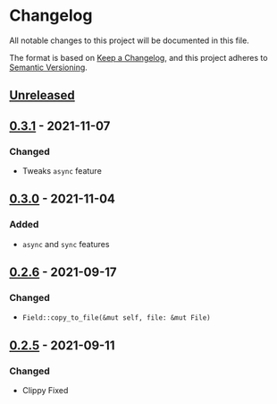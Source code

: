 # Changelog

All notable changes to this project will be documented in this file.

The format is based on [Keep a Changelog](https://keepachangelog.com/en/1.0.0/),
and this project adheres to [Semantic Versioning](https://semver.org/spec/v2.0.0.html).

## [Unreleased]

## [0.3.1] - 2021-11-07

### Changed

* Tweaks `async` feature

## [0.3.0] - 2021-11-04

### Added

* `async` and `sync` features

## [0.2.6] - 2021-09-17

### Changed

* `Field::copy_to_file(&mut self, file: &mut File)` 

## [0.2.5] - 2021-09-11

### Changed

- Clippy Fixed

[Unreleased]: https://github.com/viz-rs/form-data/compare/v0.3.1...HEAD
[0.3.1]: https://github.com/viz-rs/form-data/compare/v0.3.0...v0.3.1
[0.3.0]: https://github.com/viz-rs/form-data/compare/v0.2.6...v0.3.0
[0.2.6]: https://github.com/viz-rs/form-data/compare/v0.2.5...v0.2.6
[0.2.5]: https://github.com/viz-rs/form-data/compare/v0.2.4...v0.2.5
